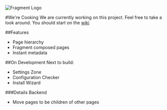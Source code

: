![Fragment Logo](https://cloud.githubusercontent.com/assets/1178107/17912245/08dc126e-6958-11e6-8eeb-ae223b2d190f.png)

#We're Cooking
We are currently working on this project. Feel free to take a look around. You should start on the [wiki](https://github.com/menendezpoo/Fragment/wiki)


##Features

- Page hierarchy
- Fragment composed pages
- Instant metadata


##On Development
Next to build: 
- Settings Zone
- Configuration Checker
- Install Wizard

###Details Backend
- Move pages to be children of other pages